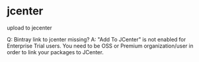 # jcenter
upload to jecenter

Q: Bintray link to jcenter missing?
A: "Add To JCenter" is not enabled for Enterprise Trial users. You need to be OSS or Premium organization/user in order to link your packages to JCenter.
